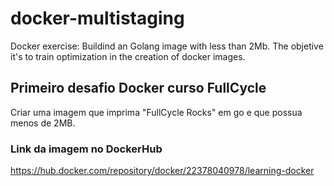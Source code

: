 # docker-multistaging
Docker exercise: Buildind an Golang image with less than 2Mb. The objetive it's to train optimization in the creation of docker images.

## Primeiro desafio Docker curso FullCycle
Criar uma imagem que imprima "FullCycle Rocks" em go e que possua menos de 2MB.

### Link da imagem no DockerHub
https://hub.docker.com/repository/docker/22378040978/learning-docker
